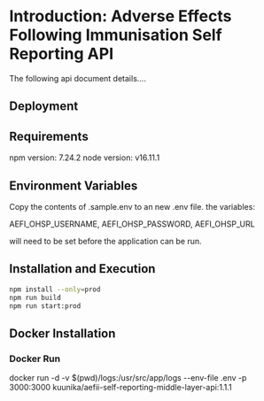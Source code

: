 # Introduction: Adverse Effects Following Immunisation Self Reporting API

The following api document details....

## Deployment

## Requirements

npm version: 7.24.2
node version: v16.11.1

## Environment Variables

Copy the contents of .sample.env to an new .env file. the variables:

AEFI_OHSP_USERNAME,
AEFI_OHSP_PASSWORD,
AEFI_OHSP_URL

will need to be set before the application can be run.

## Installation and Execution

```bash
npm install --only=prod
npm run build
npm run start:prod
```

## Docker Installation

### Docker Run

docker run -d -v $(pwd)/logs:/usr/src/app/logs --env-file .env -p 3000:3000 kuunika/aefii-self-reporting-middle-layer-api:1.1.1
